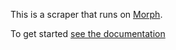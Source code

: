 This is a scraper that runs on [Morph](https://morph.io).

To get started [see the documentation](https://morph.io/documentation)